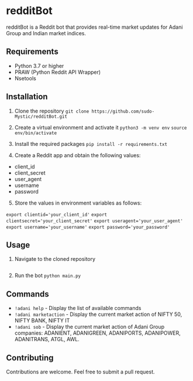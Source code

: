 # redditBot

redditBot is a Reddit bot that provides real-time market updates for Adani Group and Indian market indices. 

## Requirements

- Python 3.7 or higher
- PRAW (Python Reddit API Wrapper)
- Nsetools

## Installation

1. Clone the repository 
```git clone https://github.com/sudo-Mystic/redditBot.git```
2. Create a virtual environment and activate it
```python3 -m venv env```
```source env/bin/activate ```
3. Install the required packages
```pip install -r requirements.txt```

4. Create a Reddit app and obtain the following values:
  - client_id
  - client_secret
  - user_agent
  - username
  - password
5. Store the values in environment variables as follows:

```export clientid='your_client_id'```
```export clientsecret='your_client_secret'```
```export useragent='your_user_agent'```
```export username='your_username'```
```export password='your_password'```

## Usage

1. Navigate to the cloned repository
```cd redditBot
```
2. Run the bot
```python main.py```

## Commands
- `!adani help` - Display the list of available commands
- `!adani marketaction` - Display the current market action of NIFTY 50, NIFTY BANK, NIFTY IT
- `!adani sob` - Display the current market action of Adani Group companies: ADANIENT, ADANIGREEN, ADANIPORTS, ADANIPOWER, ADANITRANS, ATGL, AWL.

## Contributing

Contributions are welcome. Feel free to submit a pull request.
